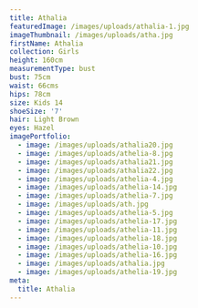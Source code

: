 ```yaml
---
title: Athalia
featuredImage: /images/uploads/athalia-1.jpg
imageThumbnail: /images/uploads/atha.jpg
firstName: Athalia
collection: Girls
height: 160cm
measurementType: bust
bust: 75cm
waist: 66cms
hips: 78cm
size: Kids 14
shoeSize: '7'
hair: Light Brown
eyes: Hazel
imagePortfolio:
  - image: /images/uploads/athalia20.jpg
  - image: /images/uploads/athelia-8.jpg
  - image: /images/uploads/athalia21.jpg
  - image: /images/uploads/athalia22.jpg
  - image: /images/uploads/athelia-4.jpg
  - image: /images/uploads/athelia-14.jpg
  - image: /images/uploads/athelia-7.jpg
  - image: /images/uploads/ath.jpg
  - image: /images/uploads/athelia-5.jpg
  - image: /images/uploads/athelia-17.jpg
  - image: /images/uploads/athelia-11.jpg
  - image: /images/uploads/athelia-18.jpg
  - image: /images/uploads/athelia-10.jpg
  - image: /images/uploads/athelia-16.jpg
  - image: /images/uploads/athalia.jpg
  - image: /images/uploads/athelia-19.jpg
meta:
  title: Athalia
---
```


